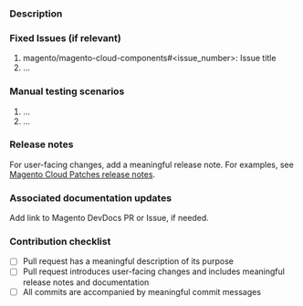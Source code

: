 <!---
    Thank you for contributing to Magento.
    To help us process this pull request we recommend that you add the following information:
     - Summary of the pull request,
     - Issue(s) related to the changes made,
     - Manual testing scenarios,
-->

<!--- Please provide a general summary of the Pull Request in the Title above -->

### Description
<!---
    Please provide a description of the changes proposed in the pull request.
    Letting us know what has changed and why it needed changing will help us validate this pull request.
-->

### Fixed Issues (if relevant)
<!---
    If relevant, please provide a list of fixed issues in the format magento/magento-cloud-patches#<issue_number>.
    There could be 1 or more issues linked here and it will help us find some more information about the reasoning behind this change.
-->
1. magento/magento-cloud-components#<issue_number>: Issue title
2. ...

### Manual testing scenarios
<!---
    Please provide a set of unambiguous steps to test the proposed code change.
    Giving us manual testing scenarios will help with the processing and validation process.
-->
1. ...
2. ...

### Release notes

For user-facing changes, add a meaningful release note. For examples, see [Magento Cloud Patches release notes](https://devdocs.magento.com/cloud/release-notes/mcp-release-notes.html).

### Associated documentation updates
<!--
 If your proposed update requires user documentation, submit a PR to the Magento DevDocs repository. For extensive updates requiring assistance, submit an issue to DevDocs. See https://github.com/magento/devdocs/blob/master/.github/CONTRIBUTING.md.
 -->
Add link to Magento DevDocs PR or Issue, if needed.

### Contribution checklist
 - [ ] Pull request has a meaningful description of its purpose
 - [ ] Pull request introduces user-facing changes and includes meaningful release notes and documentation
 - [ ] All commits are accompanied by meaningful commit messages
